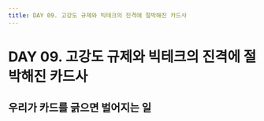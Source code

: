 ```yaml
---
title: DAY 09. 고강도 규제와 빅테크의 진격에 절박해진 카드사
---
```


# DAY 09. 고강도 규제와 빅테크의 진격에 절박해진 카드사

## 우리가 카드를 긁으면 벌어지는 일
